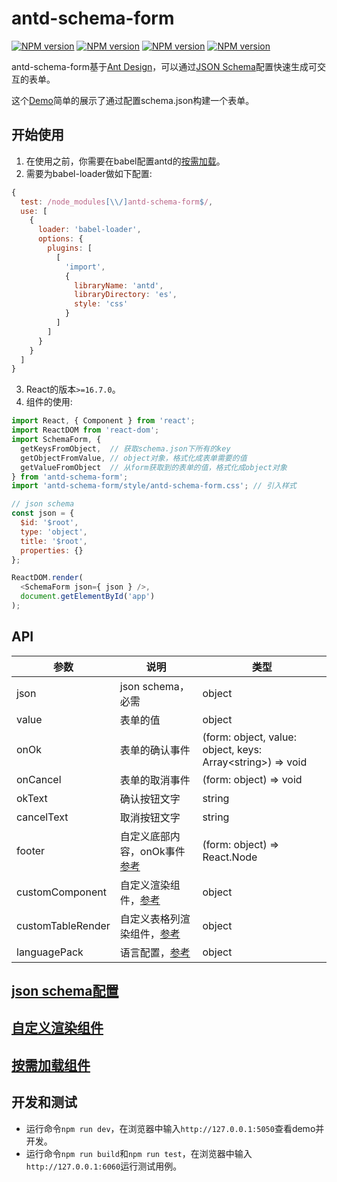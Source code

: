 # antd-schema-form

[![NPM version][antd-schema-form-image]][antd-schema-form-url]
[![NPM version][react-image]][react-url]
[![NPM version][react-dom-image]][react-dom-url]
[![NPM version][ant-design-image]][ant-design-url]

[antd-schema-form-image]: https://img.shields.io/badge/antd--schema--form-2.5.0--rc.0-blue.svg
[antd-schema-form-url]: https://www.npmjs.com/package/antd-schema-form

[react-image]: https://img.shields.io/badge/react-%3E=16.7.0-red.svg
[react-url]: https://github.com/facebook/react

[react-dom-image]: https://img.shields.io/badge/react--dom-%3E=16.7.0-red.svg
[react-dom-url]: https://github.com/facebook/react

[ant-design-image]: https://img.shields.io/badge/ant--design-%3E=3.12.0-red.svg
[ant-design-url]: https://github.com/ant-design/ant-design

antd-schema-form基于[Ant Design](https://ant.design/)，可以通过[JSON Schema](http://json-schema.org/draft-07/json-schema-validation.html)配置快速生成可交互的表单。

这个[Demo](https://duan602728596.github.io/antd-schema-form/#/)简单的展示了通过配置schema.json构建一个表单。

## 开始使用

1. 在使用之前，你需要在babel配置antd的[按需加载](https://ant.design/docs/react/introduce-cn#按需加载)。
2. 需要为babel-loader做如下配置:

  ```javascript
  {
    test: /node_modules[\\/]antd-schema-form$/,
    use: [
      {
        loader: 'babel-loader',
        options: {
          plugins: [
            [
              'import',
              {
                libraryName: 'antd',
                libraryDirectory: 'es',
                style: 'css'
              }
            ]
          ]
        }
      }
    ]
  }
  ```

3. React的版本`>=16.7.0`。
4. 组件的使用:

  ```javascript
  import React, { Component } from 'react';
  import ReactDOM from 'react-dom';
  import SchemaForm, {
    getKeysFromObject,  // 获取schema.json下所有的key
    getObjectFromValue, // object对象，格式化成表单需要的值
    getValueFromObject  // 从form获取到的表单的值，格式化成object对象
  } from 'antd-schema-form';
  import 'antd-schema-form/style/antd-schema-form.css'; // 引入样式

  // json schema
  const json = {
    $id: '$root',
    type: 'object',
    title: '$root',
    properties: {}
  };

  ReactDOM.render(
    <SchemaForm json={ json } />,
    document.getElementById('app')
  );
  ```

## API

| 参数              | 说明                                                            | 类型                   |
| ---               | ---                                                             | ---                    |
| json              | json schema，必需                                               | object                 |
| value             | 表单的值                                                        | object                 |
| onOk              | 表单的确认事件                                                  | (form: object, value: object, keys: Array&lt;string&gt;) => void |
| onCancel          | 表单的取消事件                                                  | (form: object) => void |
| okText            | 确认按钮文字                                                    | string                 |
| cancelText        | 取消按钮文字                                                    | string                 |
| footer            | 自定义底部内容，onOk事件[参考](https://github.com/duan602728596/antd-schema-form/blob/master/src/components/FormObject/FormObject.tsx#L185) | (form: object) => React.Node |
| customComponent   | 自定义渲染组件，[参考](docs/custom_rendering_component-zhCN.md) | object                 |
| customTableRender | 自定义表格列渲染组件，[参考](docs/custom_rendering_component-zhCN.md#自定义表格列渲染组件) | object                 |
| languagePack      | 语言配置，[参考](language/zh-CN.json)                           | object                 |

## [json schema配置](docs/json_schema_configuration-zhCN.md)

## [自定义渲染组件](docs/custom_rendering_component-zhCN.md)

## [按需加载组件](docs/load_components_as_needed-zhCN.md)

## 开发和测试

* 运行命令`npm run dev`，在浏览器中输入`http://127.0.0.1:5050`查看demo并开发。
* 运行命令`npm run build`和`npm run test`，在浏览器中输入`http://127.0.0.1:6060`运行测试用例。
